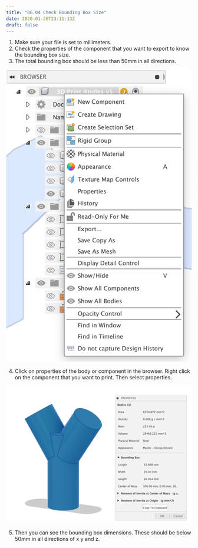 ```yaml
---
title: "06.04 Check Bounding Box Size"
date: 2020-01-26T23:11:13Z
draft: false
---
```


1. Make sure your file is set to millimeters.
2. Check the properties of the component that you want to export to know the bounding box size.
3. The total bounding box should be less than 50mm in all directions.

![Fusion 360 Properties Browser](2022-Fusion-360-Properties-Browser.png)

4. Click on properties of the body or component in the browser. Right click on the component that you want to print. Then select properties.

![Fusion 360 Bounding Box](2022-Fusion-360-Bounding-Box.png)

5. Then you can see the bounding box dimensions. These should be below 50mm in all directions of x y and z.
